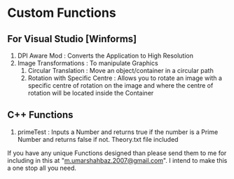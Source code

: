 # Custom Functions
## For Visual Studio [Winforms]

1. DPI Aware Mod : Converts the Application to High Resolution
2. Image Transformations : To manipulate Graphics
   1. Circular Translation : Move an object/container in a circular path
   2. Rotation with Specific Centre : Allows you to rotate an image with a specific centre of rotation on the image and where the centre of rotation will be located inside the Container

## C++ Functions

1. primeTest : Inputs a Number and returns true if the number is a Prime Number and returns false if not. Theory.txt file included

If you have any unique Functions designed than please send them to me for including in this at "m.umarshahbaz.2007@gmail.com". I intend to make this a one stop all you need.
